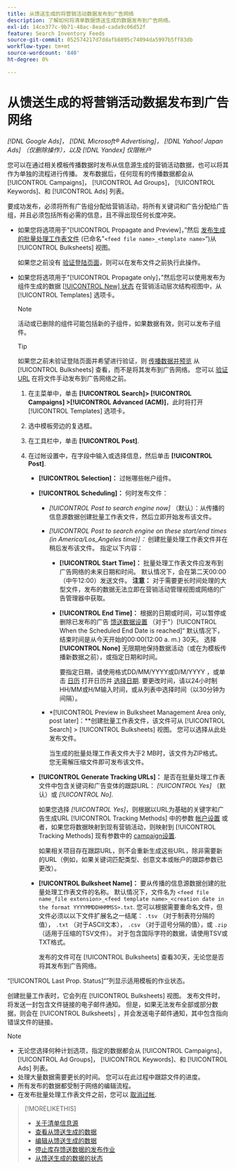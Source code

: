 ```yaml
---
title: 从馈送生成的将营销活动数据发布到广告网络
description: 了解如何将清单数据馈送生成的数据发布到广告网络。
exl-id: 14ce377c-9b71-48ac-8ead-cada9c06d52f
feature: Search Inventory Feeds
source-git-commit: 052574217d7ddafb8895c74094da5997b5ff83db
workflow-type: tm+mt
source-wordcount: '840'
ht-degree: 0%

---
```


# 从馈送生成的将营销活动数据发布到广告网络

*[!DNL Google Ads]， [!DNL Microsoft® Advertising]， [!DNL Yahoo! Japan Ads] （仅删除操作），以及 [!DNL Yandex] 仅限帐户*

您可以在通过相关模板传播数据时发布从信息源生成的营销活动数据，也可以将其作为单独的流程进行传播。 发布数据后，任何现有的传播数据都会从 [!UICONTROL Campaigns]， [!UICONTROL Ad Groups]， [!UICONTROL Keywords]、和 [!UICONTROL Ads] 列表。

要成功发布，必须将所有广告组分配给营销活动，将所有关键词和广告分配给广告组，并且必须包括所有必需的信息，且不得出现任何长度冲突。

* 如果您将选项用于&quot;[!UICONTROL Propagate and Preview]，”然后 [发布生成的批量处理工作表文件](/help/search-social-commerce/campaign-management/bulksheets/bulksheet-post.md) (已命名&quot;`<feed file name>_<template name>`“)从 [!UICONTROL Bulksheets] 视图。

  如果您之前没有 [验证登陆页面](/help/search-social-commerce/campaign-management/bulksheets/bulksheet-validate-landing-pages.md)，则可以在发布文件之前执行此操作。

* 如果您将选项用于&quot;[!UICONTROL Propagate only]，”然后您可以使用发布为组件生成的数据 [[!UICONTROL New] 状态](propagated-data-status.md) 在营销活动层次结构视图中，从 [!UICONTROL Templates] 选项卡。

  >[!NOTE]
  >
  >活动或已删除的组件可能包括新的子组件，如果数据有效，则可以发布子组件。

  >[!TIP]
  >
  >如果您之前未验证登陆页面并希望进行验证，则 [传播数据并预览](feed-data-propagate.md) 从 [!UICONTROL Bulksheets] 查看，而不是将其发布到广告网络。 您可以 [验证URL](/help/search-social-commerce/campaign-management/bulksheets/bulksheet-validate-landing-pages.md) 在将文件手动发布到广告网络之前。

   1. 在主菜单中，单击 **[!UICONTROL Search]> [!UICONTROL Campaigns] >[!UICONTROL Advanced (ACM)]**，此时将打开 [!UICONTROL Templates] 选项卡。

   1. 选中模板旁边的复选框。

   1. 在工具栏中，单击 **[!UICONTROL Post]**.

   1. 在过帐设置中，在字段中输入或选择信息，然后单击 **[!UICONTROL Post]**.

      * **[!UICONTROL Selection]：** 过帐哪些帐户组件。

      * **[!UICONTROL Scheduling]：** 何时发布文件：

         * *[!UICONTROL Post to search engine now]* （默认）：从传播的信息源数据创建批量工作表文件，然后立即开始发布该文件。

         * *[!UICONTROL Post to search engine on these start/end times (in America/Los_Angeles time)]：* 创建批量处理工作表文件并在稍后发布该文件。 指定以下内容：

            * **[!UICONTROL Start Time]：** 批量处理工作表文件应发布到广告网络的未来日期和时间。 默认情况下，会在第二天00:00（中午12:00）发送文件。 **注意：** 对于需要更长时间处理的大型文件，发布的数据无法立即在营销活动管理视图或网络的广告管理器中获取。

            * **[!UICONTROL End Time]：** 根据的日期或时间，可以暂停或删除已发布的广告 [馈送数据设置](feed-settings-manage.md#feed-data-settings) （对于&quot;）[!UICONTROL When the Scheduled End Date is reached]“ 默认情况下，结束时间是从今天开始的00:00(12:00 a. m.) 30天。 选择 **[!UICONTROL None]** 无限期地保持数据活动（或在为模板传播新数据之前），或指定日期和时间。

              要指定日期，请使用格式DD/MM/YYYY或D/M/YYYY ，或单击 [日历](/help/search-social-commerce/assets/calendar.png "日历") 打开日历并 [选择日期](/help/search-social-commerce/common-tasks/navigation-editing-selection/calendar.md). 要更改时间，请以24小时制HH/MM或H/M输入时间，或从列表中选择时间（以30分钟为间隔）。

         * *[!UICONTROL Preview in Bulksheet Management Area only, post later]：**创建批量工作表文件，该文件可从 [!UICONTROL Search] > [!UICONTROL Bulksheets] 视图。 您可以选择从此处发布文件。

           当生成的批量处理工作表文件大于2 MB时，该文件为ZIP格式。 您无需解压缩文件即可发布该文件。

      * **[!UICONTROL Generate Tracking URLs]：** 是否在批量处理工作表文件中包含关键词和广告变体的跟踪URL： *[!UICONTROL Yes]* （默认）或 *[!UICONTROL No]*.

        如果您选择 *[!UICONTROL Yes]*，则根据以URL为基础的关键字和广告生成URL [!UICONTROL Tracking Methods] 中的参数 [帐户设置](/help/search-social-commerce/campaign-management/accounts/ad-network-account-manage.md) 或者，如果您将数据映射到现有营销活动，则映射到 [!UICONTROL Tracking Methods] 现有参数中的 [campaign设置](/help/search-social-commerce/campaign-management/campaigns/campaign-manage.md).

        如果相关项目存在跟踪URL，则不会重新生成这些URL，除非需要新的URL（例如，如果关键词匹配类型、创意文本或帐户的跟踪参数已更改）。

      * **[!UICONTROL Bulksheet Name]：** 要从传播的信息源数据创建的批量处理工作表文件的名称。 默认情况下，文件名为 `<feed file name_file extension>_<feed template name>_<creation date in the format YYYYMMDDHHMMSS>.txt`. 您可以根据需要重命名文件，但文件必须以以下文件扩展名之一结尾： `.tsv` （对于制表符分隔的值）， `.txt` （对于ASCII文本）， `.csv` （对于逗号分隔的值），或 `.zip` （适用于压缩的TSV文件）。 对于包含国际字符的数据，请使用TSV或TXT格式。

        发布的文件可在 [!UICONTROL Bulksheets] 查看30天，无论您是否将其发布到广告网络。

“[!UICONTROL Last Prop. Status]“”列显示适用模板的作业状态。

创建批量工作表时，它会列在 [!UICONTROL Bulksheets] 视图。 发布文件时，将发送一封包含文件链接的电子邮件通知。 但是，如果无法发布全部或部分数据，则会在 [!UICONTROL Bulksheets] ，并会发送电子邮件通知，其中包含指向错误文件的链接。

>[!NOTE]
>
>* 无论您选择何种计划选项，指定的数据都会从 [!UICONTROL Campaigns]， [!UICONTROL Ad Groups]， [!UICONTROL Keywords]、和 [!UICONTROL Ads] 列表。
>* 处理大量数据需要更长的时间。 您可以在此过程中跟踪文件的进度。
>* 所有发布的数据都受制于网络的编辑流程。
>* 在发布批量处理工作表文件之前，您可以 [取消过帐](/help/search-social-commerce/campaign-management/bulksheets/bulksheet-stop-job.md).

>[!MORELIKETHIS]
>
>* [关于清单信息源](inventory-feeds-about.md)
>* [查看从馈送生成的数据](propagated-data-view.md)
>* [编辑从馈送生成的数据](propagated-data-edit.md)
>* [停止库存馈送数据的发布作业](stop-job.md)
>* [从馈送生成的数据的状态](propagated-data-status.md)
